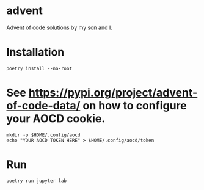 # advent
Advent of code solutions by my son and I.

# Installation

`poetry install --no-root`

# See https://pypi.org/project/advent-of-code-data/ on how to configure your AOCD cookie.
```
mkdir -p $HOME/.config/aocd
echo "YOUR AOCD TOKEN HERE" > $HOME/.config/aocd/token
```

# Run
`poetry run jupyter lab`